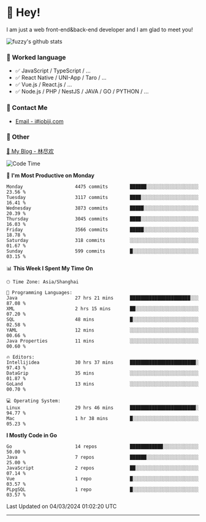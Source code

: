 # 👋 Hey!

I am just a web front-end&back-end developer and I am glad to meet you!

![fuzzy's github stats](https://github-readme-stats.vercel.app/api?username=JaydenForYou&&show_icons=true&&title_color=1abc9c&&icon_color=1abc9c)


### 📝 Worked language

- ✅ JavaScript / TypeScript / ...
- ✅ React Native / UNI-App / Taro / ...
- ✅ Vue.js / React.js / ...
- ✅ Node.js / PHP / NestJS / JAVA / GO / PYTHON / ...

### 📮 Contact Me

- [Email - i#iobiji.com](mailto:i@iobiji.com)


### 🤪 Other

[📌 My Blog - 林尽欢](https://iobiji.com)

<!--START_SECTION:waka-->
![Code Time](http://img.shields.io/badge/Code%20Time-274%20hrs%2038%20mins-blue)

📅 **I'm Most Productive on Monday** 

```text
Monday                   4475 commits        ██████░░░░░░░░░░░░░░░░░░░   23.56 % 
Tuesday                  3117 commits        ████░░░░░░░░░░░░░░░░░░░░░   16.41 % 
Wednesday                3873 commits        █████░░░░░░░░░░░░░░░░░░░░   20.39 % 
Thursday                 3045 commits        ████░░░░░░░░░░░░░░░░░░░░░   16.03 % 
Friday                   3566 commits        █████░░░░░░░░░░░░░░░░░░░░   18.78 % 
Saturday                 318 commits         ░░░░░░░░░░░░░░░░░░░░░░░░░   01.67 % 
Sunday                   599 commits         █░░░░░░░░░░░░░░░░░░░░░░░░   03.15 % 
```


📊 **This Week I Spent My Time On** 

```text
🕑︎ Time Zone: Asia/Shanghai

💬 Programming Languages: 
Java                     27 hrs 21 mins      ██████████████████████░░░   87.08 % 
XML                      2 hrs 15 mins       ██░░░░░░░░░░░░░░░░░░░░░░░   07.20 % 
SQL                      48 mins             █░░░░░░░░░░░░░░░░░░░░░░░░   02.58 % 
YAML                     12 mins             ░░░░░░░░░░░░░░░░░░░░░░░░░   00.66 % 
Java Properties          11 mins             ░░░░░░░░░░░░░░░░░░░░░░░░░   00.60 % 

🔥 Editors: 
Intellijidea             30 hrs 37 mins      ████████████████████████░   97.43 % 
DataGrip                 35 mins             ░░░░░░░░░░░░░░░░░░░░░░░░░   01.87 % 
GoLand                   13 mins             ░░░░░░░░░░░░░░░░░░░░░░░░░   00.70 % 

💻 Operating System: 
Linux                    29 hrs 46 mins      ████████████████████████░   94.77 % 
Mac                      1 hr 38 mins        █░░░░░░░░░░░░░░░░░░░░░░░░   05.23 % 
```

**I Mostly Code in Go** 

```text
Go                       14 repos            ████████████░░░░░░░░░░░░░   50.00 % 
Java                     7 repos             ██████░░░░░░░░░░░░░░░░░░░   25.00 % 
JavaScript               2 repos             ██░░░░░░░░░░░░░░░░░░░░░░░   07.14 % 
Vue                      1 repo              █░░░░░░░░░░░░░░░░░░░░░░░░   03.57 % 
PLpgSQL                  1 repo              █░░░░░░░░░░░░░░░░░░░░░░░░   03.57 % 
```




 Last Updated on 04/03/2024 01:02:20 UTC
<!--END_SECTION:waka-->
---
